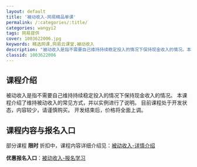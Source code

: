 ```yaml
---
layout: default
title: '被动收入-网易精品单课'
permalink: /:categories/:title/
categories: wangyi2
tags: 网易提供
cover: 1003622006.jpg
keywords: 精选网课,网易云课堂,被动收入
description: "被动收入是指不需要自己维持持续稳定投入的情况下保持现金收入的情况。本课程介绍了维持被动收入的常见方式，并以实例进行了说明。目前课程处于开发状态，内容较少，请谨慎购买。开发结束后，价格将全面上"
classid: 1003622006
---
```


## 课程介绍

被动收入是指不需要自己维持持续稳定投入的情况下保持现金收入的情况。
本课程介绍了维持被动收入的常见方式，并以实例进行了说明。
目前课程处于开发状态，内容较少，请谨慎购买。
开发结束后，价格将全面上调。

## 课程内容与报名入口

部分课程 **限时** 折扣中，课程内容详细介绍见：[被动收入-详情介绍](https://study.163.com/course/introduction/1003622006.htm?share=1&shareId=1025206652&utm_campaign=share&utm_medium=iphoneShare&utm_source=&utm_u=1025206652)

**优惠报名入口**：[被动收入-报名学习](https://study.163.com/course/introduction/1003622006.htm?share=1&shareId=1025206652&utm_campaign=share&utm_medium=iphoneShare&utm_source=&utm_u=1025206652)

